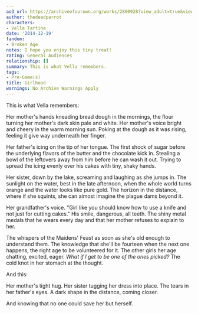 ```yaml
---
ao3_url: https://archiveofourown.org/works/2800928?view_adult=true&view_full_work=true
author: thedeadparrot
characters:
- Vella Tartine
date: '2014-12-19'
fandom:
- Broken Age
notes: I hope you enjoy this tiny treat!
rating: General Audiences
relationship: []
summary: This is what Vella remembers.
tags:
- Pre-Game(s)
title: Girlhood
warnings: No Archive Warnings Apply
---
```


This is what Vella remembers:

Her mother's hands kneading bread dough in the mornings, the flour turning her mother's dark skin pale and white. Her mother's voice bright and cheery in the warm morning sun. Poking at the dough as it was rising, feeling it give way underneath her finger.

Her father's icing on the tip of her tongue. The first shock of sugar before the underlying flavors of the butter and the chocolate kick in. Stealing a bowl of the leftovers away from him before he can wash it out. Trying to spread the icing evenly over his cakes with tiny, shaky hands.

Her sister, down by the lake, screaming and laughing as she jumps in. The sunlight on the water, best in the late afternoon, when the whole world turns orange and the water looks like pure gold. The horizon in the distance, where if she squints, she can almost imagine the plague dams beyond it.

Her grandfather's voice. "Girl like you should know how to use a knife and not just for cutting cakes." His smile, dangerous, all teeth. The shiny metal medals that he wears every day and that her mother refuses to explain to her.

The whispers of the Maidens' Feast as soon as she's old enough to understand them. The knowledge that she'll be fourteen when the next one happens, the right age to be volunteered for it. The other girls her age chatting, excited, eager. *What if I get to be one of the ones picked?* The cold knot in her stomach at the thought.

And this:

Her mother's tight hug. Her sister tugging her dress into place. The tears in her father's eyes. A dark shape in the distance, coming closer.

And knowing that no one could save her but herself.